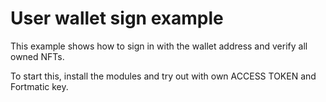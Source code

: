 # User wallet sign example

This example shows how to sign in with the wallet address and verify all owned NFTs.

To start this, install the modules and try out with own ACCESS TOKEN and Fortmatic key.
